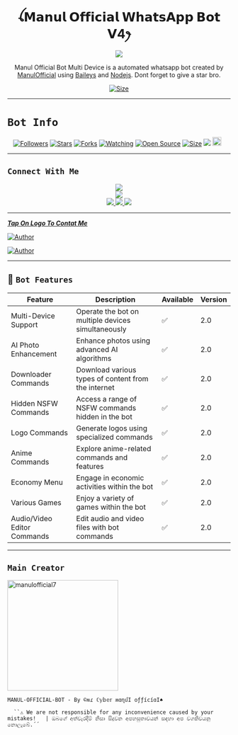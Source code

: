  

<h1 align="center">ꪶ𝗠𝗮𝗻𝘂𝗹 𝗢𝗳𝗳𝗶𝗰𝗶𝗮𝗹 𝗪𝗵𝗮𝘁𝘀𝗔𝗽𝗽 𝗕𝗼𝘁 𝗩4ꫂ<br></h1>
<p align="center">
<img src="https://telegra.ph/file/3aa94fc9ee3c546ca75ff.jpg" />
</p>

   <p align="center">
Manul Official Bot Multi Device is a automated whatsapp bot created by <a href="https://github.com/manulofficial7" target="_blank">ManulOfficial</a> using <a href="https://github.com/adiwajshing/Baileys" target="_blank">Baileys</a> and <a href="https://github.com/nodejs" target="_blank">Nodejs</a>. Dont forget to give a star bro.
</p>

<p align="center">
<a href="https://youtu.be/"><img title="Size" src="https://img.shields.io/badge/Tutorial-Video-green"></a>
</p>

------

# ```Bot Info```
<p align="center">
<a href="https://github.com/manulofficial7/followers"><img title="Followers" src="https://img.shields.io/github/followers/manulofficial7?color=red&style=flat-square"></a>
<a href="https://github.com/manulofficial7/Manul_Official_WhatsApp_Bot_V4/stargazers/"><img title="Stars" src="https://img.shields.io/github/stars/manulofficial7/Manul_Official_WhatsApp_Bot_V4?color=blue&style=flat-square"></a>
<a href="https://github.com/manulofficial7/Manul_Official_WhatsApp_Bot_V4/network/members"><img title="Forks" src="https://img.shields.io/github/forks/manulofficial7/Manul_Official_WhatsApp_Bot_V4?color=red&style=flat-square"></a>
<a href="https://github.com/manulofficial7/Manul_Official_WhatsApp_Bot_V4/watchers"><img title="Watching" src="https://img.shields.io/github/watchers/manulofficial7/Manul_Official_WhatsApp_Bot_V4?label=Watchers&color=blue&style=flat-square"></a>
<a href="https://github.com/manulofficial7/Manul_Official_WhatsApp_Bot_V4"><img title="Open Source" src="https://img.shields.io/badge/Author-Manu%20Bot%20Inc.-red?v=103"></a>
<a href="https://github.com/manulofficial7/Manul_Official_WhatsApp_Bot_V4/"><img title="Size" src="https://img.shields.io/github/repo-size/manulofficial7/Manul_Official_WhatsApp_Bot_V4?style=flat-square&color=green"></a>
<a href="https://hits.seeyoufarm.com"><img src="https://hits.seeyoufarm.com/api/count/incr/badge.svg?url=https%3A%2F%2Fgithub.com%2FDGXeon%2FCheemsBot-MD11&count_bg=%2379C83D&title_bg=%23555555&icon=probot.svg&icon_color=%2300FF6D&title=hits&edge_flat=false"/></a>
<a href="https://github.com/Manul_Official_WhatsApp_Bot_V4/graphs/commit-activity"><img height="20" src="https://img.shields.io/badge/Maintained%3F-yes-green.svg"></a>&nbsp;&nbsp;
</p>
<p align='center'>
    </p>

-------

## ```Connect With Me```
<p align="center">
<a href="https://youtube.com/@manulofficial"><img src="https://img.shields.io/badge/YouTube-ff0000?style=for-the-badge&logo=youtube&logoColor=ff000000&link=https://youtube.com/@manulofficial" /><br>
<a href="https://whatsapp.com/channel/0029VaN1XMn2ZjCsu9eZQP3R"><img src="https://img.shields.io/badge/WhatsApp Channel-25D366?style=for-the-badge&logo=whatsapp&logoColor=white&link=https://whatsapp.com/channel/0029VaN1XMn2ZjCsu9eZQP3R" /><br>
<a href="https://t.me/manulofficial"><img src="https://img.shields.io/badge/Telegram-00FFFF?style=for-the-badge&logo=telegram&logoColor=white" />
<a href="https://chat.whatsapp.com/EIjQV4nxXwJ6S6QHSa9jpN"><img src="https://img.shields.io/badge/WhatsApp Group-25D366?style=for-the-badge&logo=whatsapp&logoColor=white" />
<a href="https://www.instagram.com/unicorn_?igsh=MzNlNGNkZWQ4Mg=="><img src="https://img.shields.io/badge/Instagram-A020F0?style=for-the-badge&logo=instagram&logoColor=white" />
</p>

------

***Tap On Logo To Contat Me***


 <p align="left">
<a href="manulwijethilaka@gmail.com"><img title="Author" src="https://img.shields.io/badge/GMAIL-ME-black?style=for-the-badge&logo=Gmail"></a>
 <p align="left"> 
  <a href="https://wa.me/94742274855?text=Hi+Manul+Official+Sir...+I+need+some+help+in+Manul_Official_WhatsApp_Bot"><img title="Author" src="https://img.shields.io/badge/WHATSAPP-ME-red?style=for-the-badge&logo=WhatsApp"></a>

  
  -----
  
   ## 🚀 `Bot Features`
| Feature                          | Description                                             | Available    | Version    |
| ---------------------------------| ------------------------------------------------------- | ------------ | ---------- |
| Multi-Device Support             | Operate the bot on multiple devices simultaneously     | ✅           | 2.0        |
| AI Photo Enhancement             | Enhance photos using advanced AI algorithms            | ✅           | 2.0        |
| Downloader Commands              | Download various types of content from the internet     | ✅           | 2.0        |
| Hidden NSFW Commands             | Access a range of NSFW commands hidden in the bot       | ✅           | 2.0        |
| Logo Commands                    | Generate logos using specialized commands               | ✅           | 2.0        |
| Anime Commands                   | Explore anime-related commands and features              | ✅           | 2.0        |
| Economy Menu                     | Engage in economic activities within the bot            | ✅           | 2.0        |
| Various Games                    | Enjoy a variety of games within the bot                 | ✅           | 2.0        |
| Audio/Video Editor Commands      | Edit audio and video files with bot commands            | ✅           | 2.0        |


------


## `Main Creator` 
<a href="https://github.com/manulofficial7"><img src="https://graph.org/file/ad59b4019b737105516fe.jpg" width="250" height="250" alt="manulofficial7"/></a>
  
`MANUL-OFFICIAL-BOT - By ©ʍɾ ℂ𝕪𝕓𝕖𝕣 ʍɑղմӀ օƒƒíϲíɑӀ♠️`


      ``⚠️ We are not responsible for any inconvenience caused by your mistakes!   | ඔබගේ අත්වැරදීම් නිසා සිදුවන අපහසුතාවයන් සඳහා අප වගකිවයනු නොලැබේ.´´


